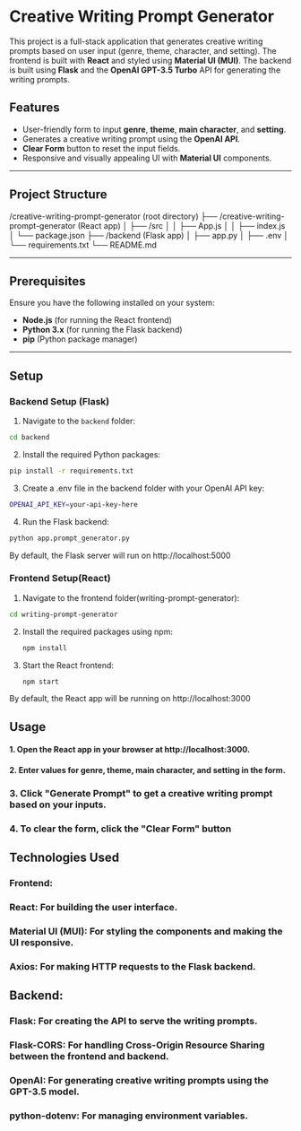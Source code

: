 # Creative Writing Prompt Generator

This project is a full-stack application that generates creative writing prompts based on user input (genre, theme, character, and setting). The frontend is built with **React** and styled using **Material UI (MUI)**. The backend is built using **Flask** and the **OpenAI GPT-3.5 Turbo** API for generating the writing prompts.

## Features
- User-friendly form to input **genre**, **theme**, **main character**, and **setting**.
- Generates a creative writing prompt using the **OpenAI API**.
- **Clear Form** button to reset the input fields.
- Responsive and visually appealing UI with **Material UI** components.

---

## Project Structure

/creative-writing-prompt-generator (root directory) ├── /creative-writing-prompt-generator (React app) │ ├── /src │ │ ├── App.js │ │ ├── index.js │ └── package.json ├── /backend (Flask app) │ ├── app.py │ ├── .env │ └── requirements.txt └── README.md

---

## Prerequisites

Ensure you have the following installed on your system:
- **Node.js** (for running the React frontend)
- **Python 3.x** (for running the Flask backend)
- **pip** (Python package manager)

---

## Setup

### Backend Setup (Flask)
1. Navigate to the `backend` folder:
```bash
cd backend
```

2. Install the required Python packages:
```bash
pip install -r requirements.txt
```
3. Create a .env file in the backend folder with your OpenAI API key:
```bash
OPENAI_API_KEY=your-api-key-here
```
4. Run the Flask backend:
```bash
python app.prompt_generator.py
```
By default, the Flask server will run on http://localhost:5000

### Frontend Setup(React)
1. Navigate to the frontend folder(writing-prompt-generator):
```bash
cd writing-prompt-generator
```

2. Install the required packages using npm:
   ```bash
   npm install
   ```
3. Start the React frontend:
   ```bash
   npm start
   ```
By default, the React app will be running on http://localhost:3000

## Usage

#### 1. Open the React app in your browser at http://localhost:3000.
#### 2. Enter values for genre, theme, main character, and setting in the form.
### 3. Click "Generate Prompt" to get a creative writing prompt based on your inputs.
### 4. To clear the form, click the "Clear Form" button

## Technologies Used
### Frontend:
  ### React: For building the user interface.
  ### Material UI (MUI): For styling the components and making the UI responsive.
  ### Axios: For making HTTP requests to the Flask backend.
  
## Backend:
  ### Flask: For creating the API to serve the writing prompts.
  ### Flask-CORS: For handling Cross-Origin Resource Sharing between the frontend and backend.
  ### OpenAI: For generating creative writing prompts using the GPT-3.5 model.
  ### python-dotenv: For managing environment variables.


  
